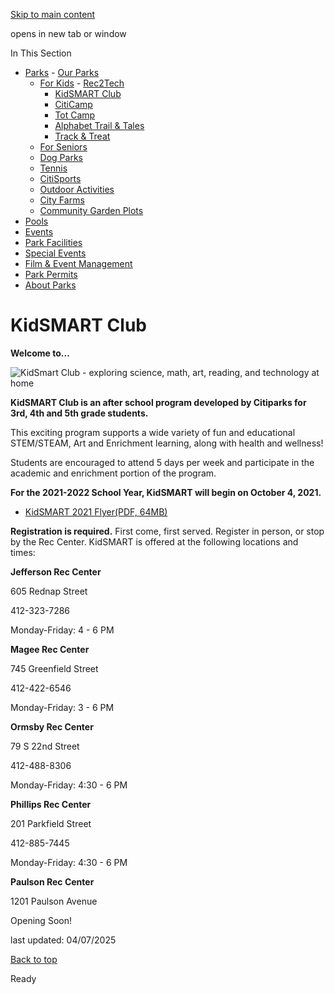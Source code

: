 [Skip to main content](https://www.pittsburghpa.gov/Recreation-Events/Parks/For-Kids/KidSMART-Club#main-content)

opens in new tab or window

In This Section

- [Parks](https://www.pittsburghpa.gov/Recreation-Events/Parks)  - [Our Parks](https://www.pittsburghpa.gov/Recreation-Events/Parks/Our-Parks)
  - [For Kids](https://www.pittsburghpa.gov/Recreation-Events/Parks/For-Kids)    - [Rec2Tech](https://www.pittsburghpa.gov/Recreation-Events/Parks/For-Kids/Rec2Tech)
    - [KidSMART Club](https://www.pittsburghpa.gov/Recreation-Events/Parks/For-Kids/KidSMART-Club)
    - [CitiCamp](https://www.pittsburghpa.gov/Recreation-Events/Parks/For-Kids/CitiCamp)
    - [Tot Camp](https://www.pittsburghpa.gov/Recreation-Events/Parks/For-Kids/Tot-Camp)
    - [Alphabet Trail & Tales](https://www.pittsburghpa.gov/Recreation-Events/Parks/For-Kids/Alphabet-Trail-Tales)
    - [Track & Treat](https://www.pittsburghpa.gov/Recreation-Events/Parks/For-Kids/Track-Treat)
  - [For Seniors](https://www.pittsburghpa.gov/Recreation-Events/Parks/For-Seniors)
  - [Dog Parks](https://www.pittsburghpa.gov/Recreation-Events/Parks/Dog-Parks)
  - [Tennis](https://www.pittsburghpa.gov/Recreation-Events/Parks/Tennis)
  - [CitiSports](https://www.pittsburghpa.gov/Recreation-Events/Parks/CitiSports)
  - [Outdoor Activities](https://www.pittsburghpa.gov/Recreation-Events/Parks/Outdoor-Activities)
  - [City Farms](https://www.pittsburghpa.gov/Recreation-Events/Parks/City-Farms)
  - [Community Garden Plots](https://www.pittsburghpa.gov/Recreation-Events/Parks/Community-Garden-Plots)
- [Pools](https://www.pittsburghpa.gov/Recreation-Events/Pools)
- [Events](https://www.pittsburghpa.gov/Recreation-Events/Events)
- [Park Facilities](https://www.pittsburghpa.gov/Recreation-Events/Park-Facilities)
- [Special Events](https://www.pittsburghpa.gov/Recreation-Events/Special-Events)
- [Film & Event Management](https://www.pittsburghpa.gov/Recreation-Events/Film-Event-Management)
- [Park Permits](https://www.pittsburghpa.gov/Recreation-Events/Park-Permits)
- [About Parks](https://www.pittsburghpa.gov/Recreation-Events/About-Parks)

# KidSMART Club

**Welcome to...**

![KidSmart Club - exploring science, math, art, reading, and technology at home](https://www.pittsburghpa.gov/files/assets/city/v/1/parks/images/parks/11375_kidsmartlogofinal.jpg)

**KidSMART Club is an after school program developed by Citiparks for 3rd, 4th and 5th grade students.**

This exciting program supports a wide variety of fun and educational STEM/STEAM, Art and Enrichment learning, along with health and wellness!

Students are encouraged to attend 5 days per week and participate in the academic and enrichment portion of the program.

**For the 2021-2022 School Year, KidSMART will begin on October 4, 2021.**

- [KidSMART 2021 Flyer(PDF, 64MB)](https://www.pittsburghpa.gov/files/assets/city/v/1/parks/documents/15832_kidsmart_flyer_2021_all_rec_center_draft_version_sue.pdf)

**Registration is required.** First come, first served. Register in person, or stop by the Rec Center. KidSMART is offered at the following locations and times:

**Jefferson Rec Center**

605 Rednap Street

412-323-7286

Monday-Friday: 4 - 6 PM

**Magee Rec Center**

745 Greenfield Street

412-422-6546

Monday-Friday: 3 - 6 PM

**Ormsby Rec Center**

79 S 22nd Street

412-488-8306

Monday-Friday: 4:30 - 6 PM

**Phillips Rec Center**

201 Parkfield Street

412-885-7445

Monday-Friday: 4:30 - 6 PM

**Paulson Rec Center**

1201 Paulson Avenue

Opening Soon!

last updated: 04/07/2025

[Back to top](https://www.pittsburghpa.gov/Recreation-Events/Parks/For-Kids/KidSMART-Club#body-top)

Ready
